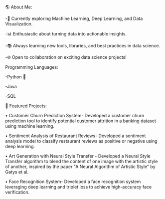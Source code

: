 🌎 About Me:

-🔧 Currently exploring Machine Learning, Deep Learning, and Data Visualization.

-📊 Enthusiastic about turning data into actionable insights.

-📚 Always learning new tools, libraries, and best practices in data science.

-🌐 Open to collaboration on exciting data science projects!

Programming Languages:

-Python 🐍

-Java

-SQL


🎨 Featured Projects:

•	Customer Churn Prediction System- Developed a customer churn prediction tool to identify potential customer attrition in a banking dataset using machine learning. 

•	Sentiment Analysis of Restaurant Reviews- Developed a sentiment analysis model to classify restaurant reviews as positive or negative using deep learning. 

•	Art Generation with Neural Style Transfer - Developed a Neural Style Transfer algorithm to blend the content of one image with the artistic style of another, inspired by the paper "A Neural Algorithm of Artistic Style" by Gatys et al.

•	Face Recognition System- Developed a face recognition system leveraging deep learning and triplet loss to achieve high-accuracy face verification.



<!---
Debamita-04/Debamita-04 is a ✨ special ✨ repository because its `README.md` (this file) appears on your GitHub profile.
You can click the Preview link to take a look at your changes.
--->
